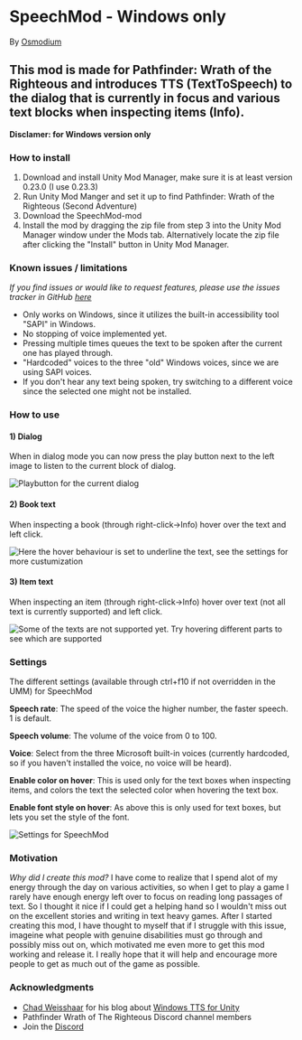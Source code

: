 # SpeechMod - Windows only
By [Osmodium](https://github.com/Osmodium)

## This mod is made for Pathfinder: Wrath of the Righteous and introduces TTS (TextToSpeech) to the dialog that is currently in focus and various text blocks when inspecting items (Info).

**Disclamer: for Windows version only**

### How to install

 1. Download and install Unity Mod Manager, make sure it is at least version 0.23.0 (I use 0.23.3)
 2. Run Unity Mod Manger and set it up to find Pathfinder: Wrath of the Righteous (Second Adventure)
 3. Download the SpeechMod-mod
 4. Install the mod by dragging the zip file from step 3 into the Unity Mod Manager window under the Mods tab. Alternatively locate the zip file after clicking the "Install" button in Unity Mod Manager.

### Known issues / limitations

*If you find issues or would like to request features, please use the issues tracker in GitHub [here](https://github.com/Osmodium/PathfinderTextToSpeechMod/issues)*

 - Only works on Windows, since it utilizes the built-in accessibility tool "SAPI" in Windows.
 - No stopping of voice implemented yet.
 - Pressing multiple times queues the text to be spoken after the current one has played through.
 - "Hardcoded" voices to the three "old" Windows voices, since we are using SAPI voices.
 - If you don't hear any text being spoken, try switching to a different voice since the selected one might not be installed.

### How to use

#### 1) Dialog 
When in dialog mode you can now press the play button next to the left image to listen to the current block of dialog.

![Playbutton for the current dialog](http://www.dashvoid.com/speechmod/playbutton_dialog.png)

#### 2) Book text
When inspecting a book (through right-click->Info) hover over the text and left click.

![Here the hover behaviour is set to underline the text, see the settings for more custumization](http://www.dashvoid.com/speechmod/booktext.png)

#### 3) Item text
When inspecting an item (through right-click->Info) hover over text (not all text is currently supported) and left click.

![Some of the texts are not supported yet. Try hovering different parts to see which are supported](http://www.dashvoid.com/speechmod/itemtext.png)

### Settings
The different settings (available through ctrl+f10 if not overridden in the UMM) for SpeechMod

**Speech rate**: The speed of the voice the higher number, the faster speech. 1 is default.

**Speech volume**: The volume of the voice from 0 to 100.

**Voice**: Select from the three Microsoft built-in voices (currently hardcoded, so if you haven't installed the voice, no voice will be heard).

**Enable color on hover**: This is used only for the text boxes when inspecting items, and colors the text the selected color when hovering the text box.

**Enable font style on hover**: As above this is only used for text boxes, but lets you set the style of the font.

![Settings for SpeechMod](http://www.dashvoid.com/speechmod/settings.png)

### Motivation
*Why did I create this mod?*
I have come to realize that I spend alot of my energy through the day on various activities, so when I get to play a game I rarely have enough energy left over to focus on reading long passages of text. So I thought it nice if I could get a helping hand so I wouldn't miss out on the excellent stories and writing in text heavy games.
After I started creating this mod, I have thought to myself that if I struggle with this issue, imageine what people with genuine disabilities must go through and possibly miss out on, which motivated me even more to get this mod working and release it. I really hope that it will help and encourage more people to get as much out of the game as possible.

### Acknowledgments
- [Chad Weisshaar](https://chadweisshaar.com/blog/author/wp_admin/) for his blog about [Windows TTS for Unity](https://chadweisshaar.com/blog/2015/07/02/microsoft-speech-for-unity/)
- Pathfinder Wrath of The Righteous Discord channel members
- Join the [Discord](https://discord.gg/EFWq7rJFNN)